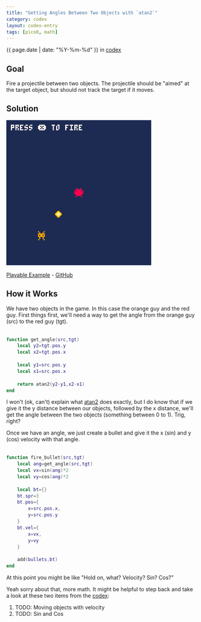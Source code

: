 ```yaml
---
title: "Getting Angles Between Two Objects with `atan2`"
category: codex
layout: codex-entry
tags: [pico8, math]
---
```


{{ page.date | date: "%Y-%m-%d" }} in [codex](/codex/)

## Goal

Fire a projectile between two objects. The projectile should be "aimed" at the target object, but should not track the target if it moves. 

## Solution

![Playable Example](/assets/p8/atan2.png)

<a href="/assets/p8/atan2.html" data-modal>Playable Example</a> - [GitHub](https://github.com/pixelrip/p8-codex/blob/main/atan2.p8)

## How it Works

We have two objects in the game. In this case the orange guy and the red guy. First things first, we'll need a way to get the angle from the orange guy (src) to the red guy (tgt).

```lua

function get_angle(src,tgt)
	local y2=tgt.pos.y  
	local x2=tgt.pos.x  

	local y1=src.pos.y  
	local x1=src.pos.x 

	return atan2(y2-y1,x2-x1)
end

```

I won't (ok, can't) explain what [atan2](https://www.lexaloffle.com/dl/docs/pico-8_manual.html#ATAN2) does exactly, but I do know that if we give it the y distance between our objects, followed by the x distance, we'll get the angle between the two objects (something between 0 to 1). Trig, right?

Once we have an angle, we just create a bullet and give it the x (sin) and y (cos) velocity with that angle. 

```lua

function fire_bullet(src,tgt)
	local ang=get_angle(src,tgt)
	local vx=sin(ang)*2
	local vy=cos(ang)*2
	
	local bt={}
	bt.spr=3
	bt.pos={
		x=src.pos.x,
		y=src.pos.y
	}
	bt.vel={
		x=vx,
		y=vy
	}
	
	add(bullets,bt)	
end

```

At this point you might be like "Hold on, what? Velocity? Sin? Cos?"

Yeah sorry about that, more math. It might be helpful to step back and take a look at these two items from the [codex](/codex):

1. TODO: Moving objects with velocity
2. TODO: Sin and Cos




